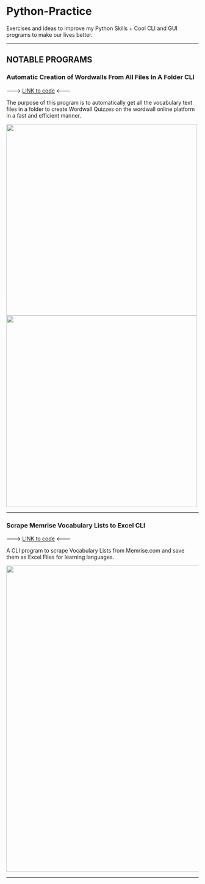 # Python-Practice
Exercises and ideas to improve my Python Skills + Cool CLI and GUI programs to make our lives better.

---

## NOTABLE PROGRAMS

### Automatic Creation of Wordwalls From All Files In A Folder CLI 
---> [LINK to code](https://github.com/GeroZayas/Python-Practice/blob/main/Create_Wordwalls_From_All_Files_In_Folder.py) <---

The purpose of this program is to automatically get all the vocabulary text files in a folder to create Wordwall Quizzes on the wordwall online platform in a fast and efficient manner.

<img src="https://user-images.githubusercontent.com/77191089/221022358-086dee8e-4415-40d9-869f-9d77556dacdd.png" width="500" />
<img src="https://user-images.githubusercontent.com/77191089/221022498-4dca85b8-14fe-4282-a987-d3d1387af8e4.png" width="500" />

---

### Scrape Memrise Vocabulary Lists to Excel CLI
---> [LINK to code](https://github.com/GeroZayas/Python-Practice/blob/main/Extract_Vocab_From_Memrise_Courses_to_Excel.py) <---

A CLI program to scrape Vocabulary Lists from Memrise.com and save them as Excel Files for learning languages.

<img src="https://user-images.githubusercontent.com/77191089/221027161-06db0ee4-bd32-460e-b4ad-01c07f7e58ad.gif" width="800" />


---
